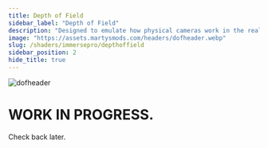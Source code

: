 ```yaml
---
title: Depth of Field
sidebar_label: "Depth of Field"
description: "Designed to emulate how physical cameras work in the real world."
image: "https://assets.martysmods.com/headers/dofheader.webp"
slug: /shaders/immersepro/depthoffield
sidebar_position: 2
hide_title: true
---
```


![dofheader](https://assets.martysmods.com/headers/dofheader.webp)

# WORK IN PROGRESS.

Check back later.

<!-- ## Use Case:

iMMERSE Pro: Depth of Field is a shader that adds depth of field to a scene. It emulates real-life camera parameters and features, allowing you to focus on specific points or objects, whether macro or micro, to meet your virtual photography needs.

---

## Focusing Arguments:

### Manual Focus
This mode gives you complete control over the focus plane. Perfect for detailed and specific shots, you can precisely control where the camera focuses.

### Autofocus
This mode automatically focuses on the closest object within the focus area. Ideal for dynamic scenes or gameplay where manual adjustment isn't practical.

### Autofocus (Point and Click with MMB [Middle Mouse Button])
This mode lets you set the focus point by clicking with the middle mouse button. It combines ease of use with some manual control, perfect for quickly adjusting focus during virtual photography.

### Enable Focus Helper
This toggles the focus debug mode of the shader. The debug mode provides several on-screen elements to help configure depth of field parameters:
* A dark square for configuring autofocus.
* A green layer representing the background.
* A white layer representing the focal plane.
* A pink layer representing the foreground.

### Autofocus Center
Defines where the camera will focus on the scene. Adjust this if you need to focus on something that isn't in the center of the scene.

### Autofocus Detection Range
Expands or narrows the range of focusing. This is useful for precisely targeting the focal subject.

### Autofocus Adjustment Speed
Determines how responsive the lens/camera is to focus changes. A higher value makes the camera react faster to changes. For gameplay requiring fast movement, it's recommended to keep this at the highest value to avoid distraction from the action.

### `DOF_FULL_RESOLUTION`
Toggles iMMERSE Pro: Depth of Field to use the full screen resolution. !-->